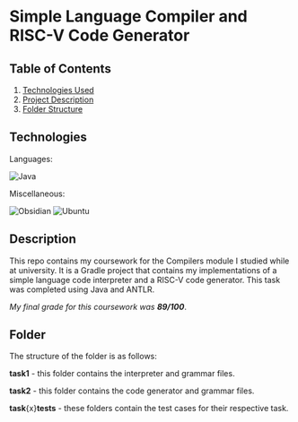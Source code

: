 # Simple Language Compiler and RISC-V Code Generator

## Table of Contents
1. [Technologies Used](#Technologies)
2. [Project Description](#Description)
3. [Folder Structure](#Folder)

## Technologies
Languages:

![Java](https://img.shields.io/badge/java-%23ED8B00.svg?style=for-the-badge&logo=openjdk&logoColor=white)

Miscellaneous: 

![Obsidian](https://img.shields.io/badge/Obsidian-%23483699.svg?style=for-the-badge&logo=obsidian&logoColor=white) ![Ubuntu](https://img.shields.io/badge/Ubuntu-E95420?style=for-the-badge&logo=ubuntu&logoColor=white)

## Description
This repo contains my coursework for the Compilers module I studied while at university. It is a Gradle project that contains my implementations of a simple language code interpreter and a RISC-V code generator. This task was completed using Java and ANTLR. 

*My final grade for this coursework was **89/100***.

## Folder
The structure of the folder is as follows:

**task1** - this folder contains the interpreter and grammar files.

**task2** - this folder contains the code generator and grammar files.

**task**{x}**tests** - these folders contain the test cases for their respective task.